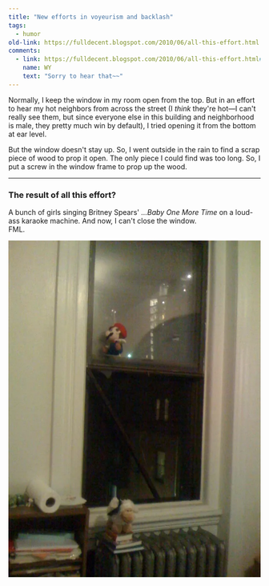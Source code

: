 ```yaml
---
title: "New efforts in voyeurism and backlash"
tags:
  - humor
old-link: https://fulldecent.blogspot.com/2010/06/all-this-effort.html
comments:
  - link: https://fulldecent.blogspot.com/2010/06/all-this-effort.html#comment-5627258016771430223
    name: WY
    text: "Sorry to hear that~~"
---
```


Normally, I keep the window in my room open from the top. But in an effort to hear my hot neighbors from across the street (I *think* they're hot—I can't really see them, but since everyone else in this building and neighborhood is male, they pretty much win by default), I tried opening it from the bottom at ear level.

But the window doesn't stay up. So, I went outside in the rain to find a scrap piece of wood to prop it open. The only piece I could find was too long. So, I put a screw in the window frame to prop up the wood.

---

### The result of all this effort?

A bunch of girls singing Britney Spears' *...Baby One More Time* on a loud-ass karaoke machine. And now, I can't close the window.  
FML.

![Propped open window](/assets/images/2010-06-09-voyeurism-and-backlash.webp)
